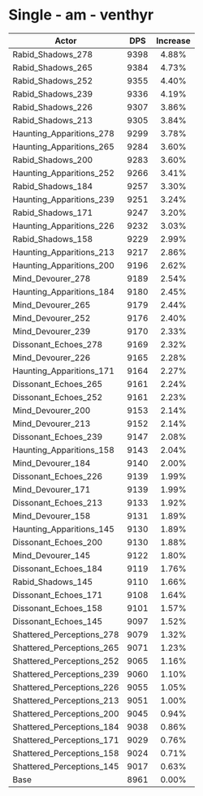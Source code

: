 # Single - am - venthyr
| Actor | DPS | Increase |
|---|:---:|:---:|
|Rabid_Shadows_278|9398|4.88%|
|Rabid_Shadows_265|9384|4.73%|
|Rabid_Shadows_252|9355|4.40%|
|Rabid_Shadows_239|9336|4.19%|
|Rabid_Shadows_226|9307|3.86%|
|Rabid_Shadows_213|9305|3.84%|
|Haunting_Apparitions_278|9299|3.78%|
|Haunting_Apparitions_265|9284|3.60%|
|Rabid_Shadows_200|9283|3.60%|
|Haunting_Apparitions_252|9266|3.41%|
|Rabid_Shadows_184|9257|3.30%|
|Haunting_Apparitions_239|9251|3.24%|
|Rabid_Shadows_171|9247|3.20%|
|Haunting_Apparitions_226|9232|3.03%|
|Rabid_Shadows_158|9229|2.99%|
|Haunting_Apparitions_213|9217|2.86%|
|Haunting_Apparitions_200|9196|2.62%|
|Mind_Devourer_278|9189|2.54%|
|Haunting_Apparitions_184|9180|2.45%|
|Mind_Devourer_265|9179|2.44%|
|Mind_Devourer_252|9176|2.40%|
|Mind_Devourer_239|9170|2.33%|
|Dissonant_Echoes_278|9169|2.32%|
|Mind_Devourer_226|9165|2.28%|
|Haunting_Apparitions_171|9164|2.27%|
|Dissonant_Echoes_265|9161|2.24%|
|Dissonant_Echoes_252|9161|2.23%|
|Mind_Devourer_200|9153|2.14%|
|Mind_Devourer_213|9152|2.14%|
|Dissonant_Echoes_239|9147|2.08%|
|Haunting_Apparitions_158|9143|2.04%|
|Mind_Devourer_184|9140|2.00%|
|Dissonant_Echoes_226|9139|1.99%|
|Mind_Devourer_171|9139|1.99%|
|Dissonant_Echoes_213|9133|1.92%|
|Mind_Devourer_158|9131|1.89%|
|Haunting_Apparitions_145|9130|1.89%|
|Dissonant_Echoes_200|9130|1.88%|
|Mind_Devourer_145|9122|1.80%|
|Dissonant_Echoes_184|9119|1.76%|
|Rabid_Shadows_145|9110|1.66%|
|Dissonant_Echoes_171|9108|1.64%|
|Dissonant_Echoes_158|9101|1.57%|
|Dissonant_Echoes_145|9097|1.52%|
|Shattered_Perceptions_278|9079|1.32%|
|Shattered_Perceptions_265|9071|1.23%|
|Shattered_Perceptions_252|9065|1.16%|
|Shattered_Perceptions_239|9060|1.10%|
|Shattered_Perceptions_226|9055|1.05%|
|Shattered_Perceptions_213|9051|1.00%|
|Shattered_Perceptions_200|9045|0.94%|
|Shattered_Perceptions_184|9038|0.86%|
|Shattered_Perceptions_171|9029|0.76%|
|Shattered_Perceptions_158|9024|0.71%|
|Shattered_Perceptions_145|9017|0.63%|
|Base|8961|0.00%|
